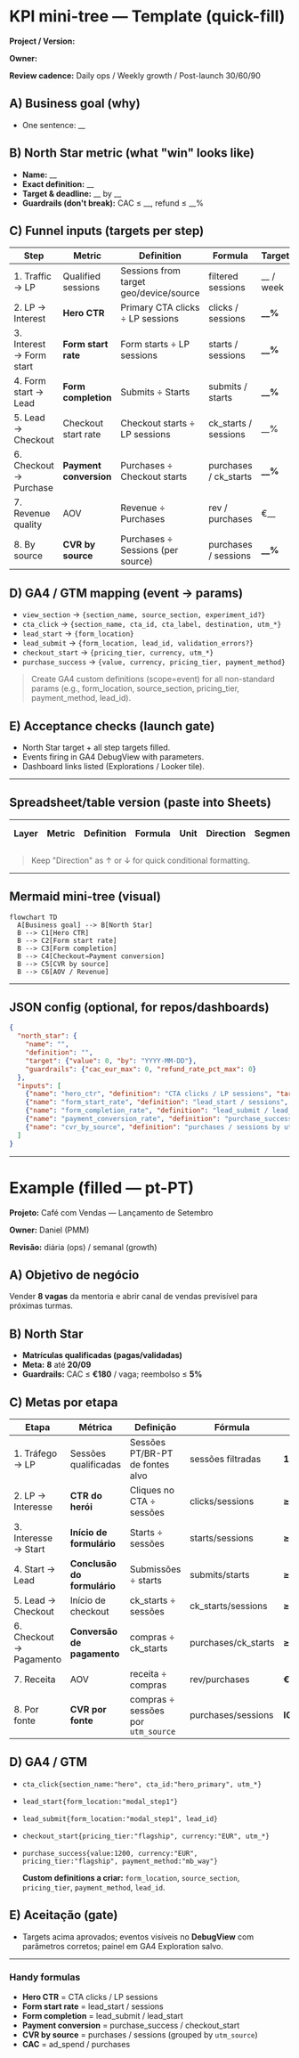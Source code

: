 # KPI mini-tree — Template (quick-fill)

**Project / Version:**

**Owner:**

**Review cadence:** Daily ops / Weekly growth / Post-launch 30/60/90

## A) Business goal (why)

- One sentence: __

## B) North Star metric (what "win" looks like)

- **Name:** __
- **Exact definition:** __
- **Target & deadline:** __ by __
- **Guardrails (don't break):** CAC ≤ __, refund ≤ __%

## C) Funnel inputs (targets per step)

| Step | Metric | Definition | Formula | Target | Segment(s) | Owner | Cadence |
| --- | --- | --- | --- | --- | --- | --- | --- |
| 1. Traffic → LP | Qualified sessions | Sessions from target geo/device/source | filtered sessions | __ / week | utm_source, device | Growth | daily |
| 2. LP → Interest | **Hero CTR** | Primary CTA clicks ÷ LP sessions | clicks / sessions | **__%** | page / source | PMM | daily |
| 3. Interest → Form start | **Form start rate** | Form starts ÷ LP sessions | starts / sessions | **__%** | page / device | UX | daily |
| 4. Form start → Lead | **Form completion** | Submits ÷ Starts | submits / starts | **__%** | source / device | PMM | daily |
| 5. Lead → Checkout | Checkout start rate | Checkout starts ÷ LP sessions | ck_starts / sessions | __% | pricing_tier | Growth | daily |
| 6. Checkout → Purchase | **Payment conversion** | Purchases ÷ Checkout starts | purchases / ck_starts | **__%** | payment_method | Tech | daily |
| 7. Revenue quality | AOV | Revenue ÷ Purchases | rev / purchases | €__ | pricing_tier | Finance | weekly |
| 8. By source | **CVR by source** | Purchases ÷ Sessions (per source) | purchases / sessions | **__%** | utm_source | Growth | weekly |

## D) GA4 / GTM mapping (event → params)

- `view_section` → `{section_name, source_section, experiment_id?}`
- `cta_click` → `{section_name, cta_id, cta_label, destination, utm_*}`
- `lead_start` → `{form_location}`
- `lead_submit` → `{form_location, lead_id, validation_errors?}`
- `checkout_start` → `{pricing_tier, currency, utm_*}`
- `purchase_success` → `{value, currency, pricing_tier, payment_method}`

> Create GA4 custom definitions (scope=event) for all non-standard params (e.g., form_location, source_section, pricing_tier, payment_method, lead_id).
> 

## E) Acceptance checks (launch gate)

- North Star target + all step targets filled.
- Events firing in GA4 DebugView with parameters.
- Dashboard links listed (Explorations / Looker tile).

---

## Spreadsheet/table version (paste into Sheets)

| Layer | Metric | Definition | Formula | Unit | Direction | Segments | Baseline (date) | Target | Deadline | Owner | Data source | GA4 Event | GA4 Params | Reporting view | Cadence | Notes |
| --- | --- | --- | --- | --- | --- | --- | --- | --- | --- | --- | --- | --- | --- | --- | --- | --- |

> Keep "Direction" as ↑ or ↓ for quick conditional formatting.
> 

---

## Mermaid mini-tree (visual)

```mermaid
flowchart TD
  A[Business goal] --> B[North Star]
  B --> C1[Hero CTR]
  B --> C2[Form start rate]
  B --> C3[Form completion]
  B --> C4[Checkout→Payment conversion]
  B --> C5[CVR by source]
  B --> C6[AOV / Revenue]

```

---

## JSON config (optional, for repos/dashboards)

```json
{
  "north_star": {
    "name": "",
    "definition": "",
    "target": {"value": 0, "by": "YYYY-MM-DD"},
    "guardrails": {"cac_eur_max": 0, "refund_rate_pct_max": 0}
  },
  "inputs": [
    {"name": "hero_ctr", "definition": "CTA clicks / LP sessions", "target_pct": 0, "event": "cta_click", "segments": ["page","utm_source"]},
    {"name": "form_start_rate", "definition": "lead_start / sessions", "target_pct": 0, "event": "lead_start", "params": ["form_location"]},
    {"name": "form_completion_rate", "definition": "lead_submit / lead_start", "target_pct": 0, "event": "lead_submit", "params": ["form_location"]},
    {"name": "payment_conversion_rate", "definition": "purchase_success / checkout_start", "target_pct": 0, "event": "purchase_success", "params": ["pricing_tier","payment_method"]},
    {"name": "cvr_by_source", "definition": "purchases / sessions by utm_source", "target_pct": 0}
  ]
}

```

---

# Example (filled — pt-PT)

**Projeto:** Café com Vendas — Lançamento de Setembro

**Owner:** Daniel (PMM)

**Revisão:** diária (ops) / semanal (growth)

## A) Objetivo de negócio

Vender **8 vagas** da mentoria e abrir canal de vendas previsível para próximas turmas.

## B) North Star

- **Matrículas qualificadas (pagas/validadas)**
- **Meta:** **8** até **20/09**
- **Guardrails:** CAC ≤ **€180** / vaga; reembolso ≤ **5%**

## C) Metas por etapa

| Etapa | Métrica | Definição | Fórmula | **Meta** | Segmentos | Owner | Cadência |
| --- | --- | --- | --- | --- | --- | --- | --- |
| 1. Tráfego → LP | Sessões qualificadas | Sessões PT/BR-PT de fontes alvo | sessões filtradas | **1.200/sem** | utm_source, device | Growth | diária |
| 2. LP → Interesse | **CTR do herói** | Cliques no CTA ÷ sessões | clicks/sessions | **≥ 4%** | página/fonte | PMM | diária |
| 3. Interesse → Start | **Início de formulário** | Starts ÷ sessões | starts/sessions | **≥ 25%** | página/device | UX | diária |
| 4. Start → Lead | **Conclusão do formulário** | Submissões ÷ starts | submits/starts | **≥ 55%** | fonte/device | PMM | diária |
| 5. Lead → Checkout | Início de checkout | ck_starts ÷ sessões | ck_starts/sessions | **≥ 15%** | pricing_tier | Growth | diária |
| 6. Checkout → Pagamento | **Conversão de pagamento** | compras ÷ ck_starts | purchases/ck_starts | **≥ 50%** | **payment_method** | Tech | diária |
| 7. Receita | AOV | receita ÷ compras | rev/purchases | **€1.200** | tier | Finance | semanal |
| 8. Por fonte | **CVR por fonte** | compras ÷ sessões por `utm_source` | purchases/sessions | **IG ≥ 2.5%** | utm_source | Growth | semanal |

## D) GA4 / GTM

- `cta_click{section_name:"hero", cta_id:"hero_primary", utm_*}`
- `lead_start{form_location:"modal_step1"}`
- `lead_submit{form_location:"modal_step1", lead_id}`
- `checkout_start{pricing_tier:"flagship", currency:"EUR", utm_*}`
- `purchase_success{value:1200, currency:"EUR", pricing_tier:"flagship", payment_method:"mb_way"}`
    
    **Custom definitions a criar:** `form_location`, `source_section`, `pricing_tier`, `payment_method`, `lead_id`.
    

## E) Aceitação (gate)

- Targets acima aprovados; eventos visíveis no **DebugView** com parâmetros corretos; painel em GA4 Exploration salvo.

---

### Handy formulas

- **Hero CTR** = CTA clicks / LP sessions
- **Form start rate** = lead_start / sessions
- **Form completion** = lead_submit / lead_start
- **Payment conversion** = purchase_success / checkout_start
- **CVR by source** = purchases / sessions (grouped by `utm_source`)
- **CAC** = ad_spend / purchases